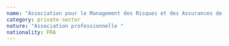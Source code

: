 ```yaml
---
name: "Association pour le Management des Risques et des Assurances de l’Entreprise (AMRAE)"
category: private-sector
nature: "Association professionnelle "
nationality: FRA
---
```

    